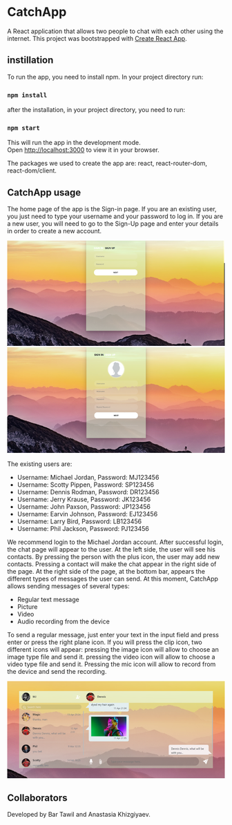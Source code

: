 # CatchApp

A React application that allows two people to chat with each other using the internet. This project was bootstrapped with [Create React App](https://github.com/facebook/create-react-app). 

## instillation

To run the app, you need to install npm. In your project directory run:

### `npm install`

after the installation, in your project directory, you need to run:

### `npm start`

This will run the app in the development mode.\
Open [http://localhost:3000](http://localhost:3000) to view it in your browser.

The packages we used to create the app are: react, react-router-dom, react-dom/client.


## CatchApp usage
The home page of the app is the Sign-in page. If you are an existing user, you just need to type your username and your password to log in. If you are a new user, you will need to go to the Sign-Up page and enter your details in order to create a new account.

![Sign-in page](src\signin.png?raw=true "Sign-in page")
![Sign-up page](src\signup.png?raw=true "Sign-Up page")

The existing users are:
- Username: Michael Jordan, Password: MJ123456
- Username: Scotty Pippen, Password: SP123456
- Username: Dennis Rodman, Password: DR123456
- Username: Jerry Krause, Password: JK123456
- Username: John Paxson, Password: JP123456
- Username: Earvin Johnson, Password: EJ123456
- Username: Larry Bird, Password: LB123456
- Username: Phil Jackson, Password: PJ123456

We recommend login to the Michael Jordan account.
After successful login, the chat page will appear to the user. At the left side, the user will see his contacts. By pressing the person with the plus icon, the user may add new contacts. Pressing a contact will make the chat appear in the right side of the page. At the right side of the page, at the bottom bar, appears the different types of messages the user can send.
At this moment, CatchApp allows sending messages of several types:

* Regular text message
* Picture
* Video
* Audio recording from the device

To send a regular message, just enter your text in the input field and press enter or press the right plane icon. If you will press the clip icon, two different icons will appear: pressing the image icon will allow to choose an image type file and send it. pressing the video icon will allow to choose a video type file and send it. Pressing the mic icon will allow to record from the device and send the recording. 

![Chat page](src\chat.png?raw=true "Chat page")

## Collaborators
Developed by Bar Tawil and Anastasia Khizgiyaev.



